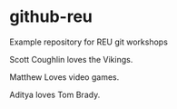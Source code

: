 # github-reu
Example repository for REU git workshops

Scott Coughlin loves the Vikings.

Matthew Loves video games.

Aditya loves Tom Brady.
